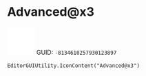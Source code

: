 # Advanced@x3
![](/img/Advanced@x3.png)
GUID: `-8134610257930123897`
```
EditorGUIUtility.IconContent("Advanced@x3")
```
